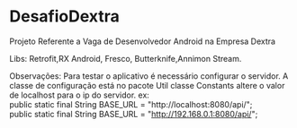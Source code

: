 # DesafioDextra
Projeto Referente a Vaga de Desenvolvedor Android na Empresa Dextra

Libs:
Retrofit,RX Android, Fresco, Butterknife,Annimon Stream.

Observações:
Para testar o aplicativo é necessário configurar o servidor.
A classe de configuração está no pacote Util classe Constants altere o valor de localhost para o ip do servidor.
ex:<br/>
public static final String BASE_URL = "http://localhost:8080/api/";<br/>
public static final String BASE_URL = "http://192.168.0.1:8080/api/";
